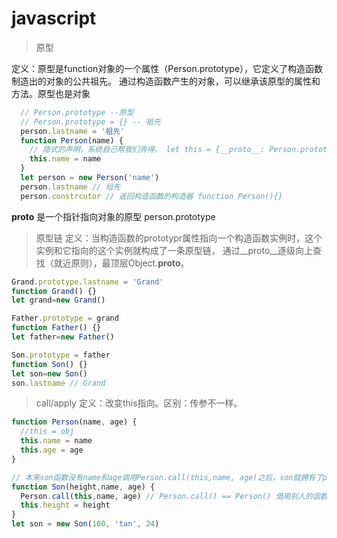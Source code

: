 # javascript
> 原型

定义：原型是function对象的一个属性（Person.prototype），它定义了构造函数制造出的对象的公共祖先。
通过构造函数产生的对象，可以继承该原型的属性和方法。原型也是对象
```js
  // Person.prototype --原型
  // Person.prototype = {} -- 祖先
  person.lastname = '祖先'
  function Person(name) {
    // 隐式的声明，系统自己帮我们弄得。 let this = {__proto__: Person.prototype}
    this.name = name
  }
  let person = new Person('name')
  person.lastname // 组先
  person.constrcutor // 返回构造函数的构造器 function Person(){}
```
__proto__ 是一个指针指向对象的原型 person.prototype

> 原型链
定义：当构造函数的prototypr属性指向一个构造函数实例时，这个实例和它指向的这个实例就构成了一条原型链，
通过__proto__逐级向上查找（就近原则），最顶层Object.__proto__。
```js
Grand.prototype.lastname = 'Grand'
function Grand() {}
let grand=new Grand()

Father.prototype = grand
function Father() {}
let father=new Father()

Son.prototype = father
function Son() {}
let son=new Son()
son.lastname // Grand
```

> call/apply
定义：改变this指向。区别：传参不一样。
```js
function Person(name, age) {
  //this = obj
  this.name = name
  this.age = age
}

// 本来son函数没有name和age调用Person.call(this,name, age)之后，son就拥有了person的功能
function Son(height,name, age) {
  Person.call(this,name, age) // Person.call() == Person() 借用别人的函数实现自己的功能 obj = {name:'tan',age:24,height:122}
  this.height = height
}
let son = new Son(100, 'tan', 24)
```
